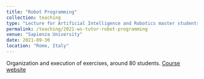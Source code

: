 ```yaml
---
title: "Robot Programming"
collection: teaching
type: "Lecture for Artificial Intelligence and Robotics master students"
permalink: /teaching/2021-ws-tutor-robot-programming
venue: "Sapienza University"
date: 2021-09-30
location: "Rome, Italy"
---
```


Organization and execution of exercises, around 80 students. [Course website](https://sites.google.com/diag.uniroma1.it/robotprogramming202223/home)
